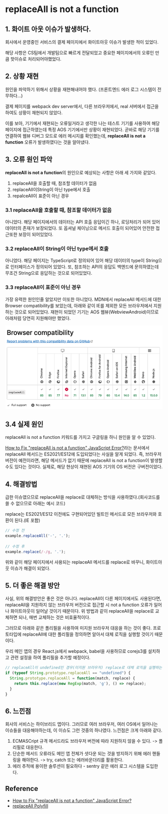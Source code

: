 # replaceAll is not a function



## 1. 화이트 아웃 이슈가 발생하다.

회사에서 운영중인 서비스의 결제 페이지에서 화이트아웃 이슈가 발생한 적이 있었다.

해당 사항은 CS팀에서 개발팀으로 빠르게 전달되었고 중요한 페이지에서의 오류인 만큼 핫이슈로 처리되어야했었다.



## 2. 상황 재현

원인을 파악하기 위해서 상황을 재현해내어야 했다. (프론트엔드 에러 로그 시스템이 전무하다...)

결제 페이지를 webpack dev server에서, 다른 브라우저에서, real 서버에서 접근을 하여도 상황이 재현되지 않았다.

이를 보아, 기기에서 재현되는 오류일거라고 생각한 나는 테스트 기기를 사용하여 해당 페이지에 접근하였는데 특정 AOS 기기에서만 상황이 재현되었다. 곧바로 해당 기기를 연결하여 웹뷰 디버그 모드로 에러 메시지를 확인했는데, **replaceAll is not a function** 오류가 발생하였다는 것을 알아냈다.



## 3. 오류 원인 파악

 **replaceAll is not a function**의 원인으로 예상되는 사항은 아래 세 가지와 같았다.

1. replaceAll을 호출할 때, 참조할 데이터가 없음
2. replaceAll이String이 아닌 type에서 호출
3. repalceAll이 표준이 아닌 경우



### 3.1 replaceAll을 호출할 때, 참조할 데이터가 없음

아니었다. 해당 페이지에서의 데이터는 API 호출 응답이긴 하나, 로딩처리가 되어 있어 데이터의 존재가 보장되었다. 또 옵셔널 체이닝으로 메서드 호출이 되어있어 안전한 접근또한 보장이 되어있었다.



### 3.2 replaceAll이 String이 아닌 type에서 호출

아니었다. 해당 페이지는 TypeScript로 정의되어 있어 해당 데이터의 type이 String으로 인터페이스가 정의되어 있었다. 또, 참조하는 API의 응답도 백엔드에 문의하였는데 무조건 String으로 응답하는 것으로 되어있었다.



### 3.3 replaceAll이 표준이 아닌 경우

가장 유력한 원인인줄 알았지만 이또한 아니었다. MDN에서 replaceAll 메서드에 대한 Browser compatibility를 보았는데, 아래와 같이 IE를 제외한 모든 브라우저에서 지원하는 것으로 되어있었다. 재현이 되었던 기기는 AOS 웹뷰(WebviewAndroid)이므로 아래처럼 당연히 지원해야만 했었다.

![TroubleShooting01-1](images/TroubleShooting01-1.png)



## 3.4 실제 원인

replaceAll is not a function 키워드를 가지고 구글링을 하니 원인을 알 수 있었다. 

[How to Fix "replaceAll is not a function" JavaScript Error?](https://www.designcise.com/web/tutorial/how-to-fix-replaceall-is-not-a-function-javascript-error)라는 문서에서 replaceAll 메서드는 ES2021/ES12에 도입되었다는 사실을 알게 되었다. 즉, 브라우저 버전이 예전이라면, 해당 메서드가 없기 때문에 replaceAll is not a function이 발생할 수도 있다는 것이다. 실제로, 해당 현상이 재현된 AOS 기기의 OS 버전은 구버전이었다.





## 4. 해결방법

급한 이슈였으므로 replaceAll을 replace로 대체하는 방식을 사용하였다.(회사코드를 쓸 수 없으므로 아래는 예시 코드)

replace는 ES2021/ES12 이전에도 구현되어있던 빌트인 메서드로 모든 브라우저와 호환이 된다.(IE 포함)

```JavaScript
// 수정 전
example.replaceAll('-', '.');

// 수정 후
example.replace(/-/g, '.');
```



위와 같이 해당 페이지에서 사용되는 replaceAll 메서드를 replace로 바꾸니, 화이트아웃 이슈가 해결이 되었다.



## 5. 더 좋은 해결 방안

사실, 위의 해결방안은 좋은 것은 아니다. replaceAll이 다른 페이지에서도 사용된다면, replaceAll을 지원하지 않는 브라우저 버전으로 접근할 시 not a function 오류가 일어나 화이트아웃이 일어날 것이기 때문이다. 위 방법과 같이 replaceAll을 replace로 교체하면 되나, 매번 교체하는 것은 비효율적이다.

그러므로 아래와 같은 폴리필을 사용하여 미지원 브라우저 대응을 하는 것이 좋다. 프로토타입에 replaceAll에 대한 폴리필을 정의하면 알아서 대체 로직을 실행할 것이기 때문이다.

우리 메인 앱의 경우 React.js에서 webpack, babel을 사용하므로 corejs3를 설치하고 관련 설정을 하여 폴리필을 추가할 예정이다.

```JavaScript
// replaceAll이 undefined인 경우(미지원 브라우저) replace로 대체 로직을 실행하는 폴리필
if (typeof String.prototype.replaceAll == "undefined") {  
  String.prototype.replaceAll = function(match, replace) {  
    return this.replace(new RegExp(match, 'g'), () => replace);  
  }  
}
```





## 6. 느낀점

회사의 서비스는 하이브리드 앱이다. 그러므로 여러 브라우저, 여러 OS에서 일어나는 이슈들을 대응해야하는데, 이 이슈도 그런 것중의 하나였다. 느낀점은 크게 아래와 같다.

1. ECMASCript 규격 메서드라도 브라우저 버전에 따라 지원하지 않을 수 있다. -> 폴리필로 대응한다.
2. 단순한 메서드 오류라도 메인 앱 전체가 셧다운 되는 것을 방지하기 위해 에러 핸들링을 해야한다. -> try, catch 또는 에러바운더리를 활용한다.
3. 에러 추적에 용이한 솔루션이 필요하다 - sentry 같은 에러 로그 시스템을 도입한다.



## Reference

* [How to Fix "replaceAll is not a function" JavaScript Error?](https://www.designcise.com/web/tutorial/how-to-fix-replaceall-is-not-a-function-javascript-error)
* [replaceAll Polyfill](https://thewebdev.info/2021/08/13/how-to-fix-the-javascript-replaceall-is-not-a-function-error/)

